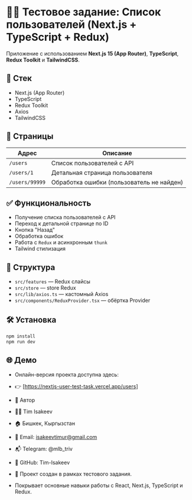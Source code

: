 # 👨‍💻 Тестовое задание: Список пользователей (Next.js + TypeScript + Redux)

Приложение с использованием **Next.js 15 (App Router)**, **TypeScript**, **Redux Toolkit** и **TailwindCSS**.

## 🚀 Стек
- Next.js (App Router)
- TypeScript
- Redux Toolkit
- Axios
- TailwindCSS

## 📂 Страницы

| Адрес             | Описание                                |
|-------------------|-----------------------------------------|
| `/users`          | Список пользователей с API              |
| `/users/1`        | Детальная страница пользователя         |
| `/users/99999`    | Обработка ошибки (пользователь не найден)|

## ✅ Функциональность
- Получение списка пользователей с API
- Переход к детальной странице по ID
- Кнопка "Назад"
- Обработка ошибок
- Работа с `Redux` и асинхронным `thunk`
- Tailwind стилизация

## 📁 Структура
- `src/features` — Redux слайсы
- `src/store` — store Redux
- `src/lib/axios.ts` — кастомный Axios
- `src/components/ReduxProvider.tsx` — обёртка Provider

## 🛠️ Установка
```bash
npm install
npm run dev

```
## 🌐 Демо
- Онлайн-версия проекта доступна здесь:  
- 👉 [https://nextjs-user-test-task.vercel.app/users]

- 👤 Автор
- 🧑‍💻 Tim Isakeev

- 🏠 Бишкек, Кыргызстан

- 📧 Email: isakeevtimur@gmail.com

- 📬 Telegram: @mlb_triv

- 🐙 GitHub: Tim-Isakeev

- 💬 Проект создан в рамках тестового задания.
- Покрывает основные навыки работы с React, Next.js, TypeScript и Redux.
